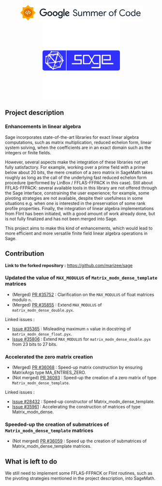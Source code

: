 <p align="center">
    <img src ="gsoc.svg">
    <img src="sagemath.png">
</p>

## Project description

### Enhancements in linear algebra

Sage incorporates state-of-the-art libraries for exact linear algebra computations, such as matrix multiplication, reduced echelon form, linear system solving, when the coefficients are in an exact domain such as the integers or finite fields.

However, several aspects make the integration of these libraries not yet fully satisfactory. For example, working over a prime field with a prime below about 20 bits, the mere creation of a zero matrix in SageMath takes roughly as long as the call of the underlying fast reduced echelon form procedure (performed by LinBox / FFLAS-FFPACK in this case). Still about FFLAS-FFPACK: several available tools in this library are not offered through the Sage interface, constraining the user experience; for example, some pivoting strategies are not available, despite their usefulness in some situations e.g. when one is interested in the preservation of some rank profile properties. Finally, the integration of linear algebra implementations from Flint has been initiated, with a good amount of work already done, but is not fully finalized and has not been merged into Sage.

This project aims to make this kind of enhancements, which would lead to more efficient and more versatile finite field linear algebra operations in Sage.

## Contribution

**Link to the forked repository :** https://github.com/marizee/sage

### Updated the value of `MAX_MODULUS` of `Matrix_modn_dense_template` matrices 

* (Merged) [PR #35752][max_mod_float] : Clarification on the `MAX_MODULUS` of float matrices modulo `n`.
* (Merged) [PR #35855][max_mod_double] : Extend `MAX_MODULUS` of `matrix_modn_dense_double.pyx`.

Linked issues :

* [Issue #35365][i_max_mod_float] : Misleading maximum `n` value in docstring of `matrix_modn_dense_float.pyx`.
* [Issue #35806][i_max_mod_double] : Extend `MAX_MODULUS` for `matrix_modn_dense_double.pyx` from 23 bits to 27 bits.

### Accelerated the zero matrix creation

* (Merged) [PR #36068][mat_creation] : Speed-up matrix construction by ensuring MatrixArgs type MA_ENTRIES_ZERO.
* (Not merged) [PR 36093][zero_mat] : Speed-up the creation of a zero matrix of type `Matrix_modn_dense_template`.

Linked issues :

* [Issue #28432][i_mat_creation] : Speed-up constructor of Matrix_modn_dense_template.
* [Issue #35961][ii_mat_creation] : Accelerating the construction of matrices of type Matrix_modn_dense.


### Speeded-up the creation of submatrices of `Matrix_modn_dense_template` matrices

* (Not merged) [PR #36059][submatrices] : Speed up the creation of submatrices of Matrix_modn_dense_template matrices.

## What is left to do

We still need to implement some FFLAS-FFPACK or Flint routines, such as the pivoting strategies mentioned in the project description,  into SageMath. 


[max_mod_float]: https://github.com/sagemath/sage/pull/35752
[max_mod_double]: https://github.com/sagemath/sage/pull/35855
[mat_creation]: https://github.com/sagemath/sage/pull/36068
[zero_mat]: https://github.com/sagemath/sage/pull/36093
[submatrices]:https://github.com/sagemath/sage/pull/36059

[i_max_mod_float]: https://github.com/sagemath/sage/issues/35365
[i_max_mod_double]: https://github.com/sagemath/sage/issues/35806
[i_mat_creation]: https://github.com/sagemath/sage/issues/28432
[ii_mat_creation]: https://github.com/sagemath/sage/issues/35961
